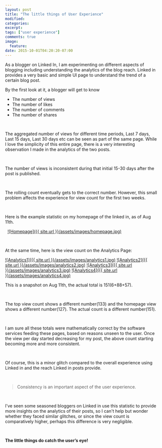 ```yaml
---
layout: post
title: "The little things of User Experience"
modified:
categories: 
excerpt:
tags: ["user experience"]
comments: true
image:
  feature:
date: 2015-10-01T04:20:20-07:00
---
```


As a blogger on Linked In, I am experimenting on different aspects of blogging including understanding the analytics of the blog reach.
Linked in provides a very basic and simple UI page to understand the trend of a certain blog post.

By the first look at it, a blogger will get to know

* The number of views
* The number of likes
* The number of comments
* The number of shares

&nbsp;

The aggregated number of views for different time periods, Last 7 days, Last 15 days, Last 30 days etc can be seen as part of the same page.
While I love the simplicity of this entire page, there is a very interesting observation I made in the analytics of the two posts.

&nbsp;

The number of views is inconsistent during that initial 15-30 days after the post is published.

&nbsp;

The rolling count eventually gets to the correct number. However, this small problem affects the experience for view count for the first two weeks.

&nbsp;

Here is the example statistic on my homepage of the linked in, as of Aug 11th.

&nbsp;
<a href="../assets/images/homepage.jpg" rel="Homepage">![Homepage]({{ site.url }}/assets/images/homepage.jpg)</a>

&nbsp;
&nbsp;
&nbsp;
&nbsp;

At the same time, here is the view count on the Analytics Page:



<a href="../assets/images/analytics1.jpg" rel="analytics1">![Analytics1]({{ site.url }}/assets/images/analytics1.jpg)</a>
<a href="../assets/images/analytics2.jpg" rel="analytics2">![Analytics2]({{ site.url }}/assets/images/analytics2.jpg)</a>
<a href="../assets/images/analytics3.jpg" rel="analytics3">![Analytics3]({{ site.url }}/assets/images/analytics3.jpg)</a>
<a href="../assets/images/analytics4.jpg" rel="analytics4">![Analytics4]({{ site.url }}/assets/images/analytics4.jpg)</a>
&nbsp;
&nbsp;
&nbsp;
&nbsp;

This is a snapshot on Aug 11th, the actual total is 151(6+88+57).

&nbsp;

The top view count shows a different number(133) and the homepage view shows a different number(127). The actual count is a different number(151).

&nbsp;

I am sure all these totals were mathematically correct by the software services feeding these pages, based on reasons unseen to the user. Once the view per day started decreasing for my post, the above count starting becoming more and more consistent.

&nbsp;

Of course, this is a minor glitch compared to the overall experience using Linked in and the reach Linked in posts provide. 

&nbsp;
&nbsp;
&nbsp;

> Consistency is an important aspect of the user experience.

&nbsp;
&nbsp;
&nbsp;

I've seen some seasoned bloggers on Linked in use this statistic to provide more insights on the analytics of their posts, so I can't help but wonder whether they faced similar glitches, or since the view count is comparatively higher, perhaps this difference is very negligible.

&nbsp;

**The little things do catch the user’s eye!**



